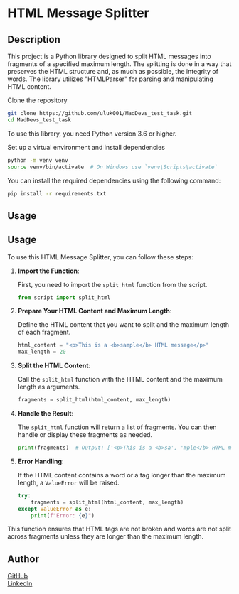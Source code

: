 # HTML Message Splitter

## Description

This project is a Python library designed to split HTML messages into fragments of a specified maximum length. The splitting is done in a way that preserves the HTML structure and, as much as possible, the integrity of words. The library utilizes "HTMLParser" for parsing and manipulating HTML content.

Clone the repository

```bash
git clone https://github.com/uluk001/MadDevs_test_task.git
cd MadDevs_test_task
```

To use this library, you need Python version 3.6 or higher.

Set up a virtual environment and install dependencies

```bash
python -m venv venv
source venv/bin/activate  # On Windows use `venv\Scripts\activate`
```

You can install the required dependencies using the following command:

```bash
pip install -r requirements.txt
```


## Usage

## Usage

To use this HTML Message Splitter, you can follow these steps:

1. **Import the Function**: 

    First, you need to import the `split_html` function from the script.

    ```python
    from script import split_html
    ```

2. **Prepare Your HTML Content and Maximum Length**: 

    Define the HTML content that you want to split and the maximum length of each fragment.

    ```python
    html_content = "<p>This is a <b>sample</b> HTML message</p>"
    max_length = 20
    ```

3. **Split the HTML Content**: 

    Call the `split_html` function with the HTML content and the maximum length as arguments.

    ```python
    fragments = split_html(html_content, max_length)
    ```

4. **Handle the Result**: 

    The `split_html` function will return a list of fragments. You can then handle or display these fragments as needed.

    ```python
    print(fragments)  # Output: ['<p>This is a <b>sa', 'mple</b> HTML mes', 'sage</p>']
    ```

5. **Error Handling**: 

    If the HTML content contains a word or a tag longer than the maximum length, a `ValueError` will be raised.

    ```python
    try:
        fragments = split_html(html_content, max_length)
    except ValueError as e:
        print(f"Error: {e}")
    ```

This function ensures that HTML tags are not broken and words are not split across fragments unless they are longer than the maximum length.



## Author

[GitHub](https://github.com/uluk001)  
[LinkedIn](https://www.linkedin.com/in/ismailov-uluk-92784a233/)